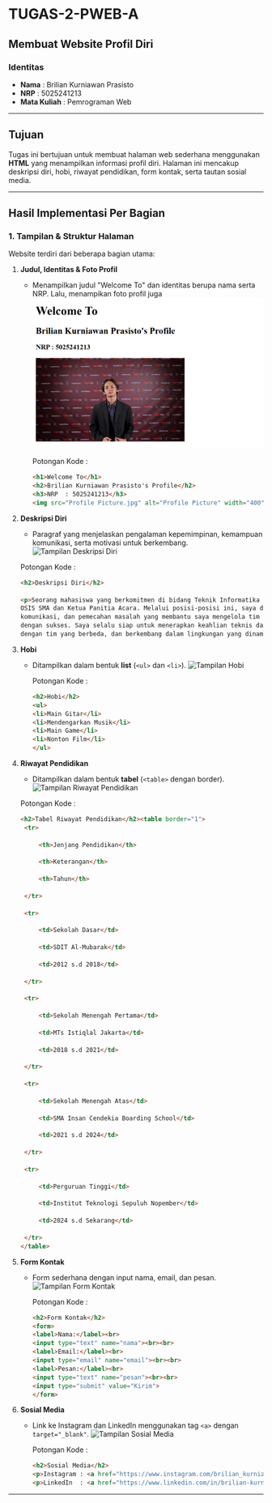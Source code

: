 # TUGAS-2-PWEB-A
## Membuat Website Profil Diri  

### Identitas  
- **Nama** : Brilian Kurniawan Prasisto  
- **NRP**  : 5025241213  
- **Mata Kuliah** : Pemrograman Web  

---

## Tujuan  
Tugas ini bertujuan untuk membuat halaman web sederhana menggunakan **HTML** yang menampilkan informasi profil diri. Halaman ini mencakup deskripsi diri, hobi, riwayat pendidikan, form kontak, serta tautan sosial media.  

---

## Hasil Implementasi Per Bagian


### 1. Tampilan & Struktur Halaman  
Website terdiri dari beberapa bagian utama:  
1. **Judul, Identitas & Foto Profil**  
   - Menampilkan judul "Welcome To" dan identitas berupa nama serta NRP. Lalu, menampikan foto profil juga
    ![Tampilan Identitas](Identitas.png)

      Potongan Kode :
     ```html
     <h1>Welcome To</h1>
     <h2>Brilian Kurniawan Prasisto's Profile</h2>
     <h3>NRP  : 5025241213</h3>
     <img src="Profile Picture.jpg" alt="Profile Picture" width="400">

2. **Deskripsi Diri**  
   - Paragraf yang menjelaskan pengalaman kepemimpinan, kemampuan komunikasi, serta motivasi untuk berkembang.
    ![Tampilan Deskripsi Diri](Deskripsi-Diri.png)

    Potongan Kode :
   ```html
   <h2>Deskripsi Diri</h2>
   
   <p>Seorang mahasiswa yang berkomitmen di bidang Teknik Informatika dengan pengalaman dalam perencanaan acara dan kepemimpinan, pernah menjabat sebagai Ketua
   OSIS SMA dan Ketua Panitia Acara. Melalui posisi-posisi ini, saya dapat mengasah kemampuan kepemimpinan, perencanaan proyek,
   komunikasi, dan pemecahan masalah yang membantu saya mengelola tim dan memastikan acara-acara kompleks dapat dilaksanakan
   dengan sukses. Saya selalu siap untuk menerapkan keahlian teknis dan keterampilan sosial saya agar dapat bekerja pada inisiatif inovatif, berkolaborasi
   dengan tim yang berbeda, dan berkembang dalam lingkungan yang dinamis dan cepat berubah.</p>


4. **Hobi**  
   - Ditampilkan dalam bentuk **list** (`<ul>` dan `<li>`).
     ![Tampilan Hobi](Hobi.png)

     Potongan Kode :
     ```html
     <h2>Hobi</h2>
     <ul>
     <li>Main Gitar</li>
     <li>Mendengarkan Musik</li>
     <li>Main Game</li>
     <li>Nonton Film</li>
     </ul>

5. **Riwayat Pendidikan**  
   - Ditampilkan dalam bentuk **tabel** (`<table>` dengan border).
    ![Tampilan Riwayat Pendidikan](Tabel-Riwayat-Pendidikan.png)

    Potongan Kode :
   ```html
   <h2>Tabel Riwayat Pendidikan</h2><table border="1">
    <tr>

        <th>Jenjang Pendidikan</th>

        <th>Keterangan</th>

        <th>Tahun</th>

    </tr>

    <tr>

        <td>Sekolah Dasar</td>

        <td>SDIT Al-Mubarak</td>

        <td>2012 s.d 2018</td>

    </tr>

    <tr>

        <td>Sekolah Menengah Pertama</td>

        <td>MTs Istiqlal Jakarta</td>

        <td>2018 s.d 2021</td>

    </tr>

    <tr>

        <td>Sekolah Menengah Atas</td>

        <td>SMA Insan Cendekia Boarding School</td>

        <td>2021 s.d 2024</td>

    </tr>

    <tr>

        <td>Perguruan Tinggi</td>

        <td>Institut Teknologi Sepuluh Nopember</td>

        <td>2024 s.d Sekarang</td>

    </tr>
   </table>

7. **Form Kontak**  
   - Form sederhana dengan input nama, email, dan pesan.
     ![Tampilan Form Kontak](Form-Kontak.png)

     Potongan Kode :
     ```html
     <h2>Form Kontak</h2>
     <form>
     <label>Nama:</label><br>
     <input type="text" name="nama"><br><br>
     <label>Email:</label><br>
     <input type="email" name="email"><br><br>
     <label>Pesan:</label><br>
     <input type="text" name="pesan"><br><br>
     <input type="submit" value="Kirim">
     </form>
     
8. **Sosial Media**  
   - Link ke Instagram dan LinkedIn menggunakan tag `<a>` dengan `target="_blank"`.
     ![Tampilan Sosial Media](Sosial-Media.png)

     Potongan Kode :
     ```html
     <h2>Sosial Media</h2>
     <p>Instagram : <a href="https://www.instagram.com/brilian_kurniawan/" target="_blank">Kunjungi Instagram</a></p>
     <p>LinkedIn  : <a href="https://www.linkedin.com/in/brilian-kurniawan-prasisto-066327327/" target="_blank">Kunjungi LinkedIn</a></p>

---


